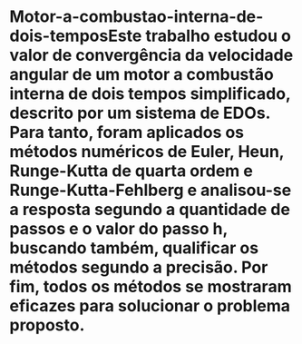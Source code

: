 # Motor-a-combustao-interna-de-dois-temposEste trabalho estudou o valor de convergência da velocidade angular de um motor a combustão interna de dois tempos simplificado, descrito por um sistema de EDOs. Para tanto, foram aplicados os métodos numéricos de Euler, Heun, Runge-Kutta de quarta ordem e Runge-Kutta-Fehlberg e analisou-se a resposta segundo a quantidade de passos e o valor do passo h, buscando também, qualificar os métodos segundo a precisão. Por fim, todos os métodos se mostraram eficazes para solucionar o problema proposto.
